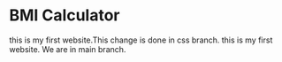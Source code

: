 # BMI Calculator
this is my first website.This change is done in css branch.
this is my first website. We are in main branch.

